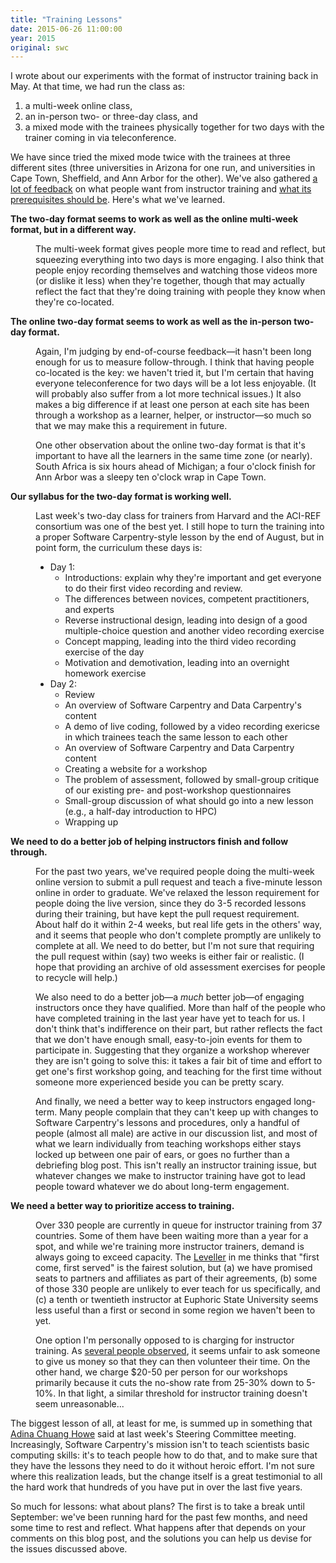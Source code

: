 ```yaml
---
title: "Training Lessons"
date: 2015-06-26 11:00:00
year: 2015
original: swc
---
```

<p>
  I wrote about
  our experiments with the format of instructor training
  back in May.
  At that time,
  we had run the class as:
</p>
<ol>
  <li>a multi-week online class,</li>
  <li>an in-person two- or three-day class, and</li>
  <li>a mixed mode with the trainees physically together for two days with the trainer coming in via teleconference.</li>
</ol>
<p>
  We have since tried the mixed mode twice with the trainees at three different sites
  (three universities in Arizona for one run,
  and universities in Cape Town, Sheffield, and Ann Arbor for the other).
  We've also gathered
  <a href="{{site.github_url}}/training-course/issues/514">a lot of feedback</a>
  on what people want from instructor training
  and <a href="{{site.github_url}}/training-course/issues/445">what its prerequisites should be</a>.
  Here's what we've learned.
</p>
<dl>
  <dt><strong>The two-day format seems to work as well as the online multi-week format, but in a different way.</strong></dt>
  <dd>
    <p>
      The multi-week format gives people more time to read and reflect,
      but squeezing everything into two days is more engaging.
      I also think that people enjoy recording themselves and watching those videos more
      (or dislike it less)
      when they're together,
      though that may actually reflect the fact that
      they're doing training with people they know when they're co-located.
    </p>
  </dd>
  <dt><strong>The online two-day format seems to work as well as the in-person two-day format.</strong></dt>
  <dd>
    <p>
      Again,
      I'm judging by end-of-course feedback&mdash;it hasn't been long enough
      for us to measure follow-through.
      I think that having people co-located is the key:
      we haven't tried it,
      but I'm certain that having everyone teleconference for two days will be a lot less enjoyable.
      (It will probably also suffer from a lot more technical issues.)
      It also makes a big difference if at least one person at each site has been through a workshop
      as a learner, helper, or instructor&mdash;so much so that
      we may make this a requirement in future.
    </p>
    <p>
      One other observation about the online two-day format is that
      it's important to have all the learners in the same time zone (or nearly).
      South Africa is six hours ahead of Michigan;
      a four o'clock finish for Ann Arbor was a sleepy ten o'clock wrap in Cape Town.
    </p>
  </dd>
  <dt><strong>Our syllabus for the two-day format is working well.</strong></dt>
  <dd>
    <p>
      Last week's two-day class for trainers from Harvard and the ACI-REF consortium
      was one of the best yet.
      I still hope to turn the training into a proper Software Carpentry-style lesson by the end of August,
      but in point form,
      the curriculum these days is:
    </p>
    <ul>
      <li>Day 1:
	<ul>
	  <li>Introductions: explain why they're important and get everyone to do their first video recording and review.</li>
	  <li>The differences between novices, competent practitioners, and experts</li>
	  <li>Reverse instructional design, leading into design of a good multiple-choice question and another video recording exercise</li>
	  <li>Concept mapping, leading into the third video recording exercise of the day</li>
	  <li>Motivation and demotivation, leading into an overnight homework exercise</li>
	</ul>
      </li>
      <li>Day 2:
	<ul>
	  <li>Review</li>
	  <li>An overview of Software Carpentry and Data Carpentry's content</li>
	  <li>A demo of live coding, followed by a video recording exericse in which trainees teach the same lesson to each other</li>
	  <li>An overview of Software Carpentry and Data Carpentry content</li>
	  <li>Creating a website for a workshop</li>
	  <li>The problem of assessment, followed by small-group critique of our existing pre- and post-workshop questionnaires</li>
	  <li>Small-group discussion of what should go into a new lesson (e.g., a half-day introduction to HPC)</li>
	  <li>Wrapping up</li>
	</ul>
      </li>
    </ul>
  </dd>
  <dt><strong>We need to do a better job of helping instructors finish and follow through.</strong></dt>
  <dd>
    <p>
      For the past two years,
      we've required people doing the multi-week online version to submit a pull request
      and teach a five-minute lesson online
      in order to graduate.
      We've relaxed the lesson requirement for people doing the live version,
      since they do 3-5 recorded lessons during their training,
      but have kept the pull request requirement.
      About half do it within 2-4 weeks,
      but real life gets in the others' way,
      and it seems that people who don't complete promptly are unlikely to complete at all.
      We need to do better,
      but I'm not sure that requiring the pull request within (say) two weeks
      is either fair or realistic.
      (I hope that providing
      an archive of old assessment exercises
      for people to recycle
      will help.)
    </p>
    <p>
      We also need to do a better job&mdash;a <em>much</em> better job&mdash;of engaging instructors
      once they have qualified.
      More than half of the people who have completed training in the last year have yet to teach for us.
      I don't think that's indifference on their part,
      but rather reflects the fact that we don't have enough small, easy-to-join events for them to participate in.
      Suggesting that they organize a workshop wherever they are isn't going to solve this:
      it takes a fair bit of time and effort to get one's first workshop going,
      and teaching for the first time without someone more experienced beside you can be pretty scary.
    </p>
    <p>
      And finally, we need a better way to keep instructors engaged long-term.
      Many people complain that they can't keep up with changes to Software Carpentry's lessons and procedures,
      only a handful of people (almost all male) are active in our discussion list,
      and most of what we learn individually from teaching workshops either stays locked up between one pair of ears,
      or goes no further than a debriefing blog post.
      This isn't really an instructor training issue,
      but whatever changes we make to instructor training have got to lead people toward
      whatever we do about long-term engagement.
    </p>
  </dd>
  <dt><strong>We need a better way to prioritize access to training.</strong></dt>
  <dd>
    <p>
      Over 330 people are currently in queue for instructor training from 37 countries.
      Some of them have been waiting more than a year for a spot,
      and while we're training more instructor trainers,
      demand is always going to exceed capacity.
      The <a href="https://en.wikipedia.org/wiki/Levellers">Leveller</a> in me
      thinks that "first come, first served" is the fairest solution,
      but (a) we have promised seats to partners and affiliates as part of their agreements,
      (b) some of those 330 people are unlikely to ever teach for us specifically,
      and (c) a tenth or twentieth instructor at Euphoric State University seems less useful
      than a first or second in some region we haven't been to yet.
    </p>
    <p>
      One option I'm personally opposed to is charging for instructor training.
      As <a href="{{site.github_url}}/training-course/issues/514">several people observed</a>,
      it seems unfair to ask someone to give us money
      so that they can then volunteer their time.
      On the other hand,
      we charge $20-50 per person for our workshops primarily because it cuts the no-show rate
      from 25-30% down to 5-10%.
      In that light,
      a similar threshold for instructor training doesn't seem unreasonable...
    </p>
  </dd>
</dl>
<p>
  The biggest lesson of all, at least for me,
  is summed up in something that
  <a href="{{site.baseurl}}/team/#chuang-howe.a">Adina Chuang Howe</a> said
  at last week's Steering Committee meeting.
  Increasingly,
  Software Carpentry's mission isn't to teach scientists basic computing skills:
  it's to teach people how to do that,
  and to make sure that they have the lessons they need to do it without heroic effort.
  I'm not sure where this realization leads,
  but the change itself is a great testimonial to all the hard work
  that hundreds of you have put in over the last five years.
</p>
<p>
  So much for lessons:
  what about plans?
  The first is to take a break until September:
  we've been running hard for the past few months,
  and need some time to rest and reflect.
  What happens after that depends on your comments on this blog post,
  and the solutions you can help us devise for the issues discussed above.
</p>
